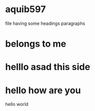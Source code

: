 # aquib597

file having some headings paragraphs

belongs to me
=======

helllo asad this side
=======
hello how are you
=======
hello world




